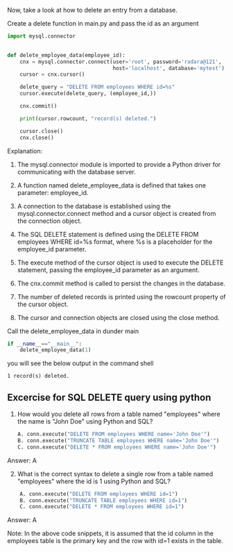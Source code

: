 
Now, take a look at how to delete an entry from a database.

Create a delete function in main.py and pass the id as an argument

```python
import mysql.connector

    
def delete_employee_data(employee_id):
    cnx = mysql.connector.connect(user='root', password='radara@121',
                                  host='localhost', database='mytest')
    cursor = cnx.cursor()

    delete_query = "DELETE FROM employees WHERE id=%s"
    cursor.execute(delete_query, (employee_id,))

    cnx.commit()

    print(cursor.rowcount, "record(s) deleted.")

    cursor.close()
    cnx.close()
```

Explanation:

1. The mysql.connector module is imported to provide a Python driver for communicating with the database server.

2. A function named delete_employee_data is defined that takes one parameter: employee_id.

3. A connection to the database is established using the mysql.connector.connect method and a cursor object is created from the connection object.

4. The SQL DELETE statement is defined using the DELETE FROM employees WHERE id=%s format, where %s is a placeholder for the employee_id parameter.

5. The execute method of the cursor object is used to execute the DELETE statement, passing the employee_id parameter as an argument.

6. The cnx.commit method is called to persist the changes in the database.

7. The number of deleted records is printed using the rowcount property of the cursor object.

8. The cursor and connection objects are closed using the close method.

Call the delete_employee_data in dunder main 

```python
if __name__=="__main__":
    delete_employee_data(1)
```

you will see the below output in the command shell

```shell
1 record(s) deleted.
```

## Excercise for SQL DELETE query using python

<THBREAK>

1. How would you delete all rows from a table named "employees" where the name is "John Doe" using Python and SQL?
    ```python
    A. conn.execute("DELETE FROM employees WHERE name='John Doe'")
    B. conn.execute("TRUNCATE TABLE employees WHERE name='John Doe'")
    C. conn.execute("DELETE * FROM employees WHERE name='John Doe'")
    ````

<THBREAK>

Answer: A

<THBREAK>

2. What is the correct syntax to delete a single row from a table named "employees" where the id is 1 using Python and SQL?
```python
    A. conn.execute("DELETE FROM employees WHERE id=1")     
    B. conn.execute("TRUNCATE TABLE employees WHERE id=1")
    C. conn.execute("DELETE * FROM employees WHERE id=1")
```

<THBREAK>

Answer: A

Note: In the above code snippets, it is assumed that the id column in the employees table is the primary key and the row with id=1 exists in the table.

